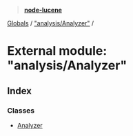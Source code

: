 > **[node-lucene](../README.md)**

[Globals](../README.md) / ["analysis/Analyzer"](_analysis_analyzer_.md) /

# External module: "analysis/Analyzer"

## Index

### Classes

* [Analyzer](../classes/_analysis_analyzer_.analyzer.md)
